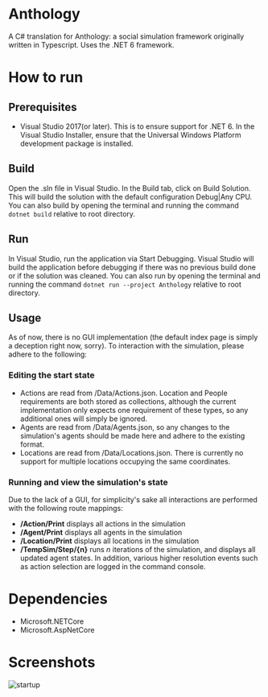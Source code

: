 # Anthology
A C# translation for Anthology: a social simulation framework originally written in Typescript. Uses the .NET 6 framework.

# How to run
## Prerequisites
- Visual Studio 2017(or later). This is to ensure support for .NET 6. In the Visual Studio Installer, ensure that the Universal Windows Platform development package is installed.

## Build
Open the .sln file in Visual Studio. In the Build tab, click on Build Solution.
This will build the solution with the default configuration Debug|Any CPU.
You can also build by opening the terminal and running the command ``` dotnet build ``` relative to root directory. 

## Run
In Visual Studio, run the application via Start Debugging. Visual Studio will build the application before debugging
if there was no previous build done or if the solution was cleaned. You can also run by opening the terminal and running the command ``` dotnet run --project Anthology ``` relative to root directory. 

## Usage
As of now, there is no GUI implementation (the default index page is simply a deception right now, sorry). To interaction with the simulation, please adhere to the following:

### Editing the start state
- Actions are read from /Data/Actions.json. Location and People requirements are both stored as collections, although the current implementation only expects one requirement of these types, so any additional ones will simply be ignored.
- Agents are read from /Data/Agents.json, so any changes to the simulation's agents should be made here and adhere to the existing format.
- Locations are read from /Data/Locations.json. There is currently no support for multiple locations occupying the same coordinates.

### Running and view the simulation's state
Due to the lack of a GUI, for simplicity's sake all interactions are performed with the following route mappings:
- **/Action/Print** displays all actions in the simulation
- **/Agent/Print** displays all agents in the simulation
- **/Location/Print** displays all locations in the simulation
- **/TempSim/Step/{n}** runs *n* iterations of the simulation, and displays all updated agent states. In addition, various higher resolution events such as action selection are logged in the command console.

# Dependencies
- Microsoft.NETCore
- Microsoft.AspNetCore

# Screenshots
![startup](https://github.com/alexo1110/Anthology/blob/e26d9942c985b641c672655007d1f6b88dc1adb0/screenshots/on_startup.png)
